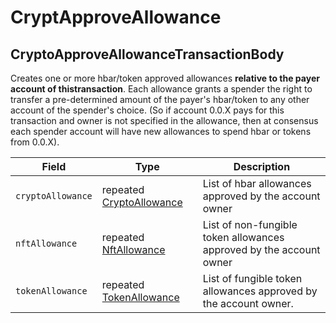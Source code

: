 # CryptApproveAllowance

## CryptoApproveAllowanceTransactionBody

Creates one or more hbar/token approved allowances **relative to the payer account of thistransaction**. Each allowance grants a spender the right to transfer a pre-determined amount of the payer's hbar/token to any other account of the spender's choice. (So if account 0.0.X pays for this transaction and owner is not specified in the allowance, then at consensus each spender account will have new allowances to spend hbar or tokens from 0.0.X).

| Field             | Type                                                          | Description                                                                      |
| ----------------- | ------------------------------------------------------------- | -------------------------------------------------------------------------------- |
| `cryptoAllowance` | repeated [CryptoAllowance](../basic-types/cryptoallowance.md) | List of hbar allowances approved by the account owner                            |
| `nftAllowance`    | repeated [NftAllowance](../basic-types/nftallowance.md)       | List of non-fungible token allowances approved by the account owner              |
| `tokenAllowance`  | repeated [TokenAllowance](../basic-types/tokenallowance.md)   | List of fungible token allowances approved by the account owner. |
